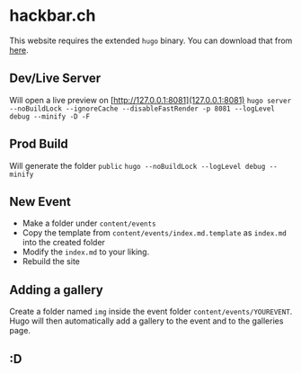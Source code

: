 # hackbar.ch
This website requires the extended `hugo` binary. You can download that from [here](https://github.com/gohugoio/hugo/releases). 

## Dev/Live Server
Will open a live preview on [http://127.0.0.1:8081](127.0.0.1:8081)
`hugo server --noBuildLock --ignoreCache --disableFastRender -p 8081 --logLevel debug --minify -D -F`

## Prod Build
Will generate the folder `public`
`hugo --noBuildLock --logLevel debug --minify`

## New Event
+ Make a folder under `content/events`
+ Copy the template from `content/events/index.md.template` as `index.md` into the created folder
+ Modify the `index.md` to your liking. 
+ Rebuild the site

## Adding a gallery
Create a folder named `img` inside the event folder `content/events/YOUREVENT`. Hugo will then automatically add a gallery to the event and to the galleries page.

## :D

